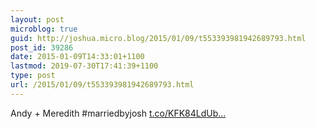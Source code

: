 ```yaml
---
layout: post
microblog: true
guid: http://joshua.micro.blog/2015/01/09/t553393981942689793.html
post_id: 39286
date: 2015-01-09T14:33:01+1100
lastmod: 2019-07-30T17:41:39+1100
type: post
url: /2015/01/09/t553393981942689793.html
---
```

Andy + Meredith #marriedbyjosh [t.co/KFK84LdUb...](http://t.co/KFK84LdUbY)
